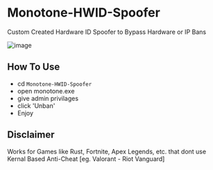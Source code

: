 # Monotone-HWID-Spoofer
Custom Created Hardware ID Spoofer to Bypass Hardware or IP Bans
<br>

![image](https://github.com/terr1ble99/Monotone-HWID-Spoofer/assets/160106777/91aaf9fa-4c45-4c42-8db7-b3a3c9e8a09a)


## How To Use

* cd `Monotone-HWID-Spoofer`
* open monotone.exe
* give admin privilages
* click 'Unban'
* Enjoy

## Disclaimer
Works for Games like Rust, Fortnite, Apex Legends, etc. that dont use Kernal Based Anti-Cheat [eg. Valorant - Riot Vanguard]

